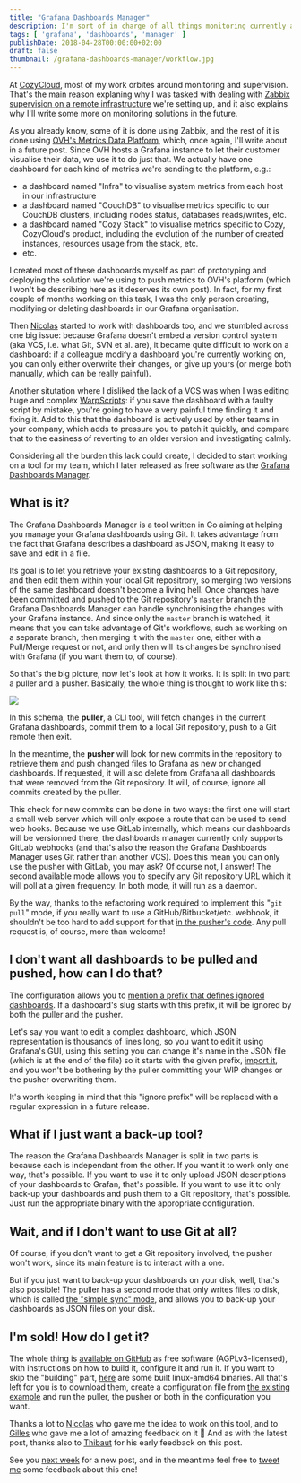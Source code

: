 ```yaml
---
title: "Grafana Dashboards Manager"
description: I'm sort of in charge of all things monitoring currently at CozyCloud. Some of it is done using Zabbix (I already wrote about that), and the other part is pushed to OVH Metrics and visualised through Grafana. When I was alone working on dashboards and graphs, it was all right, but once a colleague came in, we felt the lack of version control would cause great troubles. That's where the Grafana Dashboards Manager comes in to save the day.
tags: [ 'grafana', 'dashboards', 'manager' ]
publishDate: 2018-04-28T00:00:00+02:00
draft: false
thumbnail: /grafana-dashboards-manager/workflow.jpg
---
```


At [CozyCloud](https://cozy.io/), most of my work orbites around monitoring and supervision. That's the main reason explaning why I was tasked with dealing with [Zabbix supervision on a remote infrastructure](/zabbix-proxy-encryption/) we're setting up, and it also explains why I'll write some more on monitoring solutions in the future.

As you already know, some of it is done using Zabbix, and the rest of it is done using [OVH's Metrics Data Platform](https://www.ovh.com/fr/data-platforms/metrics/), which, once again, I'll write about in a future post. Since OVH hosts a Grafana instance to let their customer visualise their data, we use it to do just that. We actually have one dashboard for each kind of metrics we're sending to the platform, e.g.:

* a dashboard named "Infra" to visualise system metrics from each host in our infrastructure
* a dashboard named "CouchDB" to visualise metrics specific to our CouchDB clusters, including nodes status, databases reads/writes, etc.
* a dashboard named "Cozy Stack" to visualise metrics specific to Cozy, CozyCloud's product, including the evolution of the number of created instances, resources usage from the stack, etc.
* etc.

I created most of these dashboards myself as part of prototyping and deploying the solution we're using to push metrics to OVH's platform (which I won't be describing here as it deserves its own post). In fact, for my first couple of months working on this task, I was the only person creating, modifying or deleting dashboards in our Grafana organisation.

Then [Nicolas](https://twitter.com/nledez) started to work with dashboards too, and we stumbled across one big issue: because Grafana doesn't embed a version control system (aka VCS, i.e. what Git, SVN et al. are), it became quite difficult to work on a dashboard: if a colleague modify a dashboard you're currently working on, you can only either overwrite their changes, or give up yours (or merge both manually, which can be really painful).

Another situtation where I disliked the lack of a VCS was when I was editing huge and complex [WarpScripts](http://www.warp10.io/reference/): if you save the dashboard with a faulty script by mistake, you're going to have a very painful time finding it and fixing it. Add to this that the dashboard is actively used by other teams in your company, which adds to pressure you to patch it quickly, and compare that to the easiness of reverting to an older version and investigating calmly.

Considering all the burden this lack could create, I decided to start working on a tool for my team, which I later released as free software as the [Grafana Dashboards Manager](https://github.com/babolivier/grafana-dashboard-manager).

## What is it?

The Grafana Dashboards Manager is a tool written in Go aiming at helping you manage your Grafana dashboards using Git. It takes advantage from the fact that Grafana describes a dashboard as JSON, making it easy to save and edit in a file.

Its goal is to let you retrieve your existing dashboards to a Git repository, and then edit them within your local Git repositrory, so merging two versions of the same dashboard doesn't become a living hell. Once changes have been committed and pushed to the Git repository's `master` branch the Grafana Dashboards Manager can handle synchronising the changes with your Grafana instance. And since only the `master` branch is watched, it means that you can take advantage of Git's workflows, such as working on a separate branch, then merging it with the `master` one, either with a Pull/Merge request or not, and only then will its changes be synchronised with Grafana (if you want them to, of course).

So that's the big picture, now let's look at how it works. It is split in two part: a puller and a pusher. Basically, the whole thing is thought to work like this:

![](/images/grafana-dashboards-manager/workflow.jpg)

In this schema, the **puller**, a CLI tool, will fetch changes in the current Grafana dashboards, commit them to a local Git repository, push to a Git remote then exit.

In the meantime, the **pusher** will look for new commits in the repository to retrieve them and push changed files to Grafana as new or changed dashboards. If requested, it will also delete from Grafana all dashboards that were removed from the Git repository. It will, of course, ignore all commits created by the puller.

This check for new commits can be done in two ways: the first one will start a small web server which will only expose a route that can be used to send web hooks. Because we use GitLab internally, which means our dashboards will be versionned there, the dashboards manager currently only supports GitLab webhooks (and that's also the reason the Grafana Dashboards Manager uses Git rather than another VCS). Does this mean you can only use the pusher with GitLab, you may ask? Of course not, I answer! The second available mode allows you to specify any Git repository URL which it will poll at a given frequency. In both mode, it will run as a daemon.

By the way, thanks to the refactoring work required to implement this "`git pull`" mode, if you really want to use a GitHub/Bitbucket/etc. webhook, it shouldn't be too hard to add support for that [in the pusher's code](https://github.com/babolivier/grafana-dashboards-manager/tree/master/src/pusher). Any pull request is, of course, more than welcome!

## I don't want all dashboards to be pulled and pushed, how can I do that?

The configuration allows you to [mention a prefix that defines ignored dashboards](https://github.com/babolivier/grafana-dashboards-manager/blob/v1.0.0/config.example.yaml#L11). If a dashboard's slug starts with this prefix, it will be ignored by both the puller and the pusher.

Let's say you want to edit a complex dashboard, which JSON representation is thousands of lines long, so you want to edit it using Grafana's GUI, using this setting you can change it's name in the JSON file (which is at the end of the file) so it starts with the given prefix, [import it](http://docs.grafana.org/reference/export_import/#importing-a-dashboard), and you won't be bothering by the puller committing your WIP changes or the pusher overwriting them.

It's worth keeping in mind that this "ignore prefix" will be replaced with a regular expression in a future release.

## What if I just want a back-up tool?

The reason the Grafana Dashboards Manager is split in two parts is because each is independant from the other. If you want it to work only one way, that's possible. If you want to use it to only upload JSON descriptions of your dashboards to Grafan, that's possible. If you want to use it to only back-up your dashboards and push them to a Git repository, that's possible. Just run the appropriate binary with the appropriate configuration.

## Wait, and if I don't want to use Git at all?

Of course, if you don't want to get a Git repository involved, the pusher won't work, since its main feature is to interact with a one.

But if you just want to back-up your dashboards on your disk, well, that's also possible! The puller has a second mode that only writes files to disk, which is called [the "simple sync" mode](https://github.com/babolivier/grafana-dashboards-manager/blob/v1.0.0/config.example.yaml#L37-L48), and allows you to back-up your dashboards as JSON files on your disk.

## I'm sold! How do I get it?

The whole thing is [available on GitHub](https://github.com/babolivier/grafana-dashboards-manager) as free software (AGPLv3-licensed), with instructions on how to build it, configure it and run it. If you want to skip the "building" part, [here](https://github.com/babolivier/grafana-dashboards-manager/releases/tag/v1.0.0) are some built linux-amd64 binaries. All that's left for you is to download them, create a configuration file from [the existing example](https://github.com/babolivier/grafana-dashboards-manager/blob/v1.0.0/config.example.yaml) and run the puller, the pusher or both in the configuration you want.

Thanks a lot to [Nicolas](https://twitter.com/nledez) who gave me the idea to work on this tool, and to [Gilles](https://twitter.com/GillesBIANNIC) who gave me a lot of amazing feedback on it 🙂 And as with the latest post, thanks also to [Thibaut](https://twitter.com/CromFR) for his early feedback on this post.

See you [next week](/one-post-a-week/) for a new post, and in the meantime feel free to [tweet me](https://twitter.com/BrenAbolivier) some feedback about this one!
